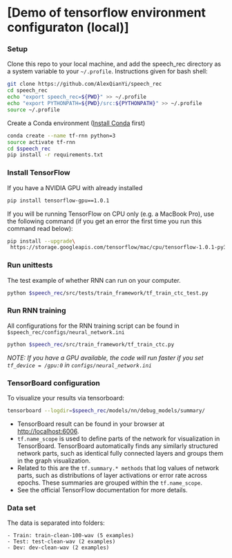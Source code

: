 # [Demo of tensorflow environment configuraton (local)]

### Setup
Clone this repo to your local machine, and add the speech_rec directory as a system variable to your `~/.profile`. Instructions given for bash shell:

```bash
git clone https://github.com/AlexQianYi/speech_rec
cd speech_rec
echo "export speech_rec=${PWD}" >> ~/.profile
echo "export PYTHONPATH=${PWD}/src:${PYTHONPATH}" >> ~/.profile
source ~/.profile
```

Create a Conda environment ([Install Conda](https://conda.io/docs/install/quick.html) first)

```bash
conda create --name tf-rnn python=3
source activate tf-rnn
cd $speech_rec
pip install -r requirements.txt
```

### Install TensorFlow

If you have a NVIDIA GPU with already installed

```bash
pip install tensorflow-gpu==1.0.1
```

If you will be running TensorFlow on CPU only (e.g. a MacBook Pro), use the following command (if you get an error the first time you run this command read below):

```bash
pip install --upgrade\
 https://storage.googleapis.com/tensorflow/mac/cpu/tensorflow-1.0.1-py3-none-any.whl
```


### Run unittests
The test example of whether RNN can run on your computer.

```bash
python $speech_rec/src/tests/train_framework/tf_train_ctc_test.py
```


### Run RNN training
All configurations for the RNN training script can be found in `$speech_rec/configs/neural_network.ini`

```bash
python $speech_rec/src/train_framework/tf_train_ctc.py
```

_NOTE: If you have a GPU available, the code will run faster if you set `tf_device = /gpu:0` in `configs/neural_network.ini`_


### TensorBoard configuration
To visualize your results via tensorboard:

```bash
tensorboard --logdir=$speech_rec/models/nn/debug_models/summary/
```

- TensorBoard result can be found in your browser at [http://localhost:6006](http://localhost:6006).
- `tf.name_scope` is used to define parts of the network for visualization in TensorBoard. TensorBoard automatically finds any similarly structured network parts, such as identical fully connected layers and groups them in the graph visualization.
- Related to this are the `tf.summary.* methods` that log values of network parts, such as distributions of layer activations or error rate across epochs. These summaries are grouped within the `tf.name_scope`.
- See the official TensorFlow documentation for more details.


### Data set
The data is separated into folders:

    - Train: train-clean-100-wav (5 examples)
    - Test: test-clean-wav (2 examples)
    - Dev: dev-clean-wav (2 examples)